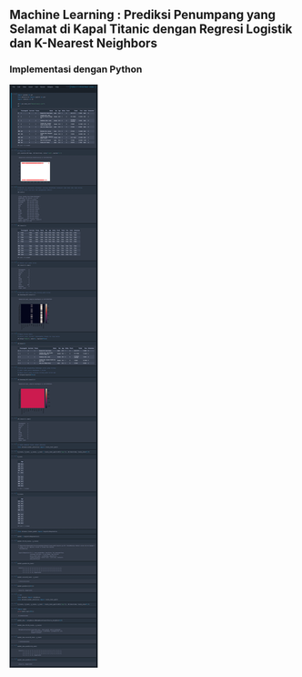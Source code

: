 ## Machine Learning : Prediksi Penumpang yang Selamat di Kapal Titanic dengan Regresi Logistik dan K-Nearest Neighbors

### Implementasi dengan Python
<img src="/pythondatascience/images/RegresiLogistikdanKNN.jpg?raw=true"/>
